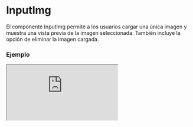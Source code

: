 # InputImg

El componente InputImg permite a los usuarios cargar una única imagen y muestra una vista previa de la imagen seleccionada. También incluye la opción de eliminar la imagen cargada.

 

### Ejemplo

<iframe minHeightIframe="30dvh" src="https://fenextjs-component-storybook.vercel.app/iframe.html?args=&id=input-inputimg--index&viewMode=story" />

### Importación

Para importar el componente InputImg, se puede hacer desde fenextjs

```tsx copy
import { InputImg } from "fenextjs";
```

### Parámetros

| Parámetro | Tipo | Requerido | Default | Descripcion |
| --------- | ---- | --------- | ------- | ----------- |
| title | ReactNode | no | 'Add Image' | Título que se muestra en el componente. |
| text | ReactNode | no | 'Drag Image' | Texto que se muestra en el componente para guiar al usuario. |
| icon | ReactNode | no | \<SvgImg /\> | Ícono que se muestra en el componente. |
| onRemove | () =\> void | no | undefined | Función que se ejecuta cuando se elimina la imagen. |
| className | string | no | '' | Clase CSS para el componente. |
| classNameContentIcon | string | no | '' | Clase CSS para el contenedor del ícono. |
| classNameText | Omit\<TextProps, 'children'\> | no | \{\} | Clase CSS para el texto. |
| classNameTitle | Omit\<TitleProps, 'children'\> | no | \{\} | Clase CSS para el título. |
| classNameProgress | string | no | '' | Clase CSS para la barra de progreso. |
| classNameRemove | string | no | '' | Clase CSS para el botón de eliminar. |
| classNameImg | string | no | '' | Clase CSS para la imagen mostrada. |
| defaultValue | FileProps | no | \{ fileData: '', text: '' \} | Valor por defecto que se mostrará en el componente. |
| parseProgress | (e: number) =\> string | no | Imging . . . $\{e.toFixed(0)\}% | Función que formatea el texto de progreso durante la carga. |

### Storybook

Para ver el storybook del componente lo puede hacer con este [link](https://fenextjs-component-storybook.vercel.app/?path=/story/input-inputimg--index)

### Usos

- Carga de una imagen simple

```tsx copy
<InputImg 
    onChange={(data) => { console.log(data); }} 
/>
```

- Carga de una imagen con título y texto personalizado

```tsx copy
<InputImg 
    title="Sube tu Imagen" 
    text="Arrastra la imagen aquí" 
    onChange={(data) => { console.log(data); }} 
/>
```

- Carga de imagen con función de eliminación

```tsx copy
<InputImg 
    onRemove={() => { console.log('Imagen eliminada'); }} 
    onChange={(data) => { console.log(data); }}
/>
```

